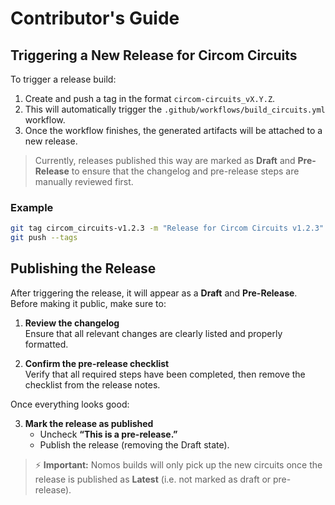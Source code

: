 # Contributor's Guide

## Triggering a New Release for Circom Circuits

To trigger a release build:

1. Create and push a tag in the format `circom-circuits_vX.Y.Z`.
2. This will automatically trigger the `.github/workflows/build_circuits.yml` workflow.
3. Once the workflow finishes, the generated artifacts will be attached to a new release.

> Currently, releases published this way are marked as **Draft** and **Pre-Release** to ensure that the changelog and pre-release steps are manually reviewed first.

### Example

```bash
git tag circom_circuits-v1.2.3 -m "Release for Circom Circuits v1.2.3"
git push --tags
```

## Publishing the Release

After triggering the release, it will appear as a **Draft** and **Pre-Release**.  
Before making it public, make sure to:

1. **Review the changelog**  
   Ensure that all relevant changes are clearly listed and properly formatted.

2. **Confirm the pre-release checklist**  
   Verify that all required steps have been completed, then remove the checklist from the release notes.

Once everything looks good:

3. **Mark the release as published**  
   - Uncheck **“This is a pre-release.”**  
   - Publish the release (removing the Draft state).

> ⚡ **Important:** Nomos builds will only pick up the new circuits once the release is published as **Latest** (i.e. not marked as draft or pre-release).

